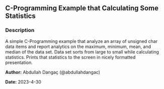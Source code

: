 ## C-Programming Example that Calculating Some Statistics

### Description
A simple C-Programming example that analyze an array of unsigned char data items and report analytics on the maximum, minimum, mean, and median of the data set. Data set sorts from large to small while calculating statistics. Prints that statistics to the screen in nicely formatted presentation.

**Author:** Abdullah Dangaç (@abdullahdangac)

**Date:** 2023-4-30
